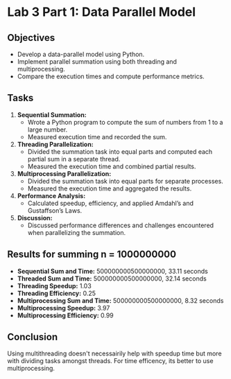 # Lab 3 Part 1: Data Parallel Model

## Objectives
- Develop a data-parallel model using Python.
- Implement parallel summation using both threading and multiprocessing.
- Compare the execution times and compute performance metrics.

## Tasks
1. **Sequential Summation:**
   - Wrote a Python program to compute the sum of numbers from 1 to a large number.
   - Measured execution time and recorded the sum.
2. **Threading Parallelization:**
   - Divided the summation task into equal parts and computed each partial sum in a separate thread.
   - Measured the execution time and combined partial results.
3. **Multiprocessing Parallelization:**
   - Divided the summation task into equal parts for separate processes.
   - Measured the execution time and aggregated the results.
4. **Performance Analysis:**
   - Calculated speedup, efficiency, and applied Amdahl’s and Gustaffson’s Laws.
5. **Discussion:**
   - Discussed performance differences and challenges encountered when parallelizing the summation.

## Results for summing n = 1000000000
- **Sequential Sum and Time:** 500000000500000000, 33.11 seconds
- **Threaded Sum and Time:** 500000000500000000, 32.14 seconds
- **Threading Speedup:** 1.03
- **Threading Efficiency:** 0.25
- **Multiprocessing Sum and Time:** 500000000500000000, 8.32 seconds
- **Multiprocessing Speedup:** 3.97
- **Multiprocessing Efficiency:** 0.99

## Conclusion
Using multithreading doesn't necessairily help with speedup time but more with dividing tasks amongst threads. For time efficency, its better to use multiprocessing.
